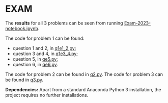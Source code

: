 # EXAM

The **results** for all 3 problems can be seen from running [Exam-2023-notebook.ipynb](Exam-2023-notebook.ipynb).

The code for problem 1 can be found:

- question 1 and 2, in [q1e1_2.py](q1e1_2.py);
- question 3 and 4, in [q1e3_4.py](q1e3_4.py); 
- question 5, in [qe5.py](qe5.py);
- question 6, in [qe6.py](qe6.py).

The code for problem 2 can be found in [q2.py](q2.py).
The code for problem 3 can be found in [q3.py](q3.py).


**Dependencies:** 
Apart from a standard Anaconda Python 3 installation, the project requires no further installations.

